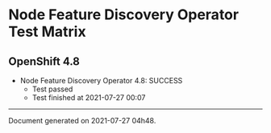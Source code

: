 
Node Feature Discovery Operator Test Matrix
===========================================

OpenShift 4.8
-------------


* Node Feature Discovery Operator 4.8: SUCCESS
  - Test passed
  - Test finished at 2021-07-27 00:07


---
Document generated on 2021-07-27 04h48.
